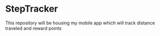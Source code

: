 # StepTracker
This repository will be housing my mobile app which will track distance traveled and reward points 

